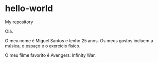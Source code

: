 # hello-world
My repository

Olá.

O meu nome é Miguel Santos e tenho 25 anos. Os meus gostos incluem a música, o espaço e o exercício físico.

O meu filme favorito é Avengers: Infinity War.

